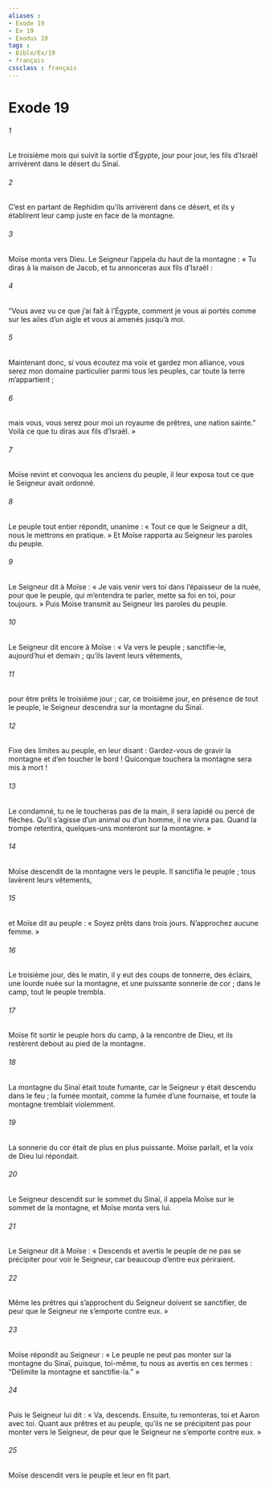 ```yaml
---
aliases : 
- Exode 19
- Ex 19
- Exodus 19
tags : 
- Bible/Ex/19
- français
cssclass : français
---
```


# Exode 19

###### 1
Le troisième mois qui suivit la sortie d’Égypte, jour pour jour, les fils d’Israël arrivèrent dans le désert du Sinaï.
###### 2
C’est en partant de Rephidim qu’ils arrivèrent dans ce désert, et ils y établirent leur camp juste en face de la montagne.
###### 3
Moïse monta vers Dieu. Le Seigneur l’appela du haut de la montagne : « Tu diras à la maison de Jacob, et tu annonceras aux fils d’Israël :
###### 4
“Vous avez vu ce que j’ai fait à l’Égypte, comment je vous ai portés comme sur les ailes d’un aigle et vous ai amenés jusqu’à moi.
###### 5
Maintenant donc, si vous écoutez ma voix et gardez mon alliance, vous serez mon domaine particulier parmi tous les peuples, car toute la terre m’appartient ;
###### 6
mais vous, vous serez pour moi un royaume de prêtres, une nation sainte.” Voilà ce que tu diras aux fils d’Israël. »
###### 7
Moïse revint et convoqua les anciens du peuple, il leur exposa tout ce que le Seigneur avait ordonné.
###### 8
Le peuple tout entier répondit, unanime : « Tout ce que le Seigneur a dit, nous le mettrons en pratique. » Et Moïse rapporta au Seigneur les paroles du peuple.
###### 9
Le Seigneur dit à Moïse : « Je vais venir vers toi dans l’épaisseur de la nuée, pour que le peuple, qui m’entendra te parler, mette sa foi en toi, pour toujours. » Puis Moïse transmit au Seigneur les paroles du peuple.
###### 10
Le Seigneur dit encore à Moïse : « Va vers le peuple ; sanctifie-le, aujourd’hui et demain ; qu’ils lavent leurs vêtements,
###### 11
pour être prêts le troisième jour ; car, ce troisième jour, en présence de tout le peuple, le Seigneur descendra sur la montagne du Sinaï.
###### 12
Fixe des limites au peuple, en leur disant : Gardez-vous de gravir la montagne et d’en toucher le bord ! Quiconque touchera la montagne sera mis à mort !
###### 13
Le condamné, tu ne le toucheras pas de la main, il sera lapidé ou percé de flèches. Qu’il s’agisse d’un animal ou d’un homme, il ne vivra pas. Quand la trompe retentira, quelques-uns monteront sur la montagne. »
###### 14
Moïse descendit de la montagne vers le peuple. Il sanctifia le peuple ; tous lavèrent leurs vêtements,
###### 15
et Moïse dit au peuple : « Soyez prêts dans trois jours. N’approchez aucune femme. »
###### 16
Le troisième jour, dès le matin, il y eut des coups de tonnerre, des éclairs, une lourde nuée sur la montagne, et une puissante sonnerie de cor ; dans le camp, tout le peuple trembla.
###### 17
Moïse fit sortir le peuple hors du camp, à la rencontre de Dieu, et ils restèrent debout au pied de la montagne.
###### 18
La montagne du Sinaï était toute fumante, car le Seigneur y était descendu dans le feu ; la fumée montait, comme la fumée d’une fournaise, et toute la montagne tremblait violemment.
###### 19
La sonnerie du cor était de plus en plus puissante. Moïse parlait, et la voix de Dieu lui répondait.
###### 20
Le Seigneur descendit sur le sommet du Sinaï, il appela Moïse sur le sommet de la montagne, et Moïse monta vers lui.
###### 21
Le Seigneur dit à Moïse : « Descends et avertis le peuple de ne pas se précipiter pour voir le Seigneur, car beaucoup d’entre eux périraient.
###### 22
Même les prêtres qui s’approchent du Seigneur doivent se sanctifier, de peur que le Seigneur ne s’emporte contre eux. »
###### 23
Moïse répondit au Seigneur : « Le peuple ne peut pas monter sur la montagne du Sinaï, puisque, toi-même, tu nous as avertis en ces termes : “Délimite la montagne et sanctifie-la.” »
###### 24
Puis le Seigneur lui dit : « Va, descends. Ensuite, tu remonteras, toi et Aaron avec toi. Quant aux prêtres et au peuple, qu’ils ne se précipitent pas pour monter vers le Seigneur, de peur que le Seigneur ne s’emporte contre eux. »
###### 25
Moïse descendit vers le peuple et leur en fit part.
